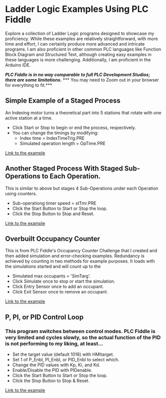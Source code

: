 # Ladder Logic Examples Using PLC Fiddle

Explore a collection of Ladder Logic programs designed to showcase my proficiency. While these examples are relatively straightforward, with more time and effort, I can certainly produce more advanced and intricate programs. I am also proficient in other common PLC languages like Function Block Diagram and Structured Text, although creating easy examples in these languages is more challenging. Additionally, I am proficient in the Arduino IDE.

***PLC Fiddle is in no way comparable to full PLC Development Studios; there are some limitations.***
*** You may need to Zoom out in your browser for everything to fit.***

## Simple Example of a Staged Process
An Indexing motor turns a theoretical part into 5 stations that rotate with one active station at a time.
- Click Start or Stop to begin or end the process, respectively.
- You can change the timings by modifying:
  - Index time = IndexTimeTrig.PRE
  - Simulated operation length = OpTime.PRE

[Link to the example](https://www.plcfiddle.com:/fiddles/16401d77-b6ef-4840-9e73-e00bb098b8b4)

## Another Staged Process With Staged Sub-Operations to Each Operation.
This is similar to above but stages 4 Sub-Operations under each Operation using counters.
- Sub-operationg timer speed = stTmr.PRE
- Click the Start Button to Start or Stop the loop.
- Click the Stop Button to Stop and Reset.

[Link to the example](https://www.plcfiddle.com:/fiddles/f39047f9-c037-49ec-9c8a-b87027f8b2b3)

## Overbuilt Occupancy Counter
This is from PLC Fiddle's Occupancy Counter Challenge that I created and then added simulation and error-checking examples. Redundancy is achieved by counting in two methods for example purposes. It loads with the simulations started and will count up to the 
- Simulated max occupants = 'SimTarg'.
- Click Simulate once to stop or start the simulation. 
- Click Entry Sensor once to add an occupant.
- Click Exit Sensor once to remove an occupant.


[Link to the example](https://www.plcfiddle.com:/fiddles/b4c40fb9-eee6-4c24-b7e4-11a13a961828)

## P, PI, or PID Control Loop
### This program switches between control modes. PLC Fiddle is very limited and cycles slowly, so the actual function of the PID is not performing to my liking, at least...
- Set the target value (default 1018) with HMItarget.
- Set 1 of P_Enbl, PI_Enbl, or PID_Enbl to select which.
- Change the PID values with Kp, Ki, and Kd.
- Enable/Disable the PID with PIDenable.
- Click the Start Button to Start or Stop the loop.
- Click the Stop Button to Stop & Reset.

[Link to the example](https://www.plcfiddle.com:/fiddles/6a0cfe6d-2950-4e18-b00f-34793b73b760)

